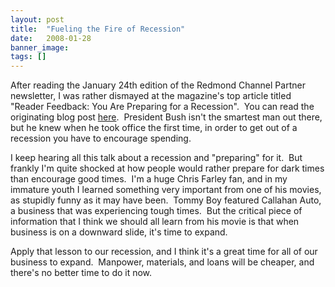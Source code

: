 ```yaml
---
layout: post
title:  "Fueling the Fire of Recession"
date:   2008-01-28
banner_image: 
tags: []
---
```


After reading the January 24th edition of the Redmond Channel Partner newsletter, I was rather dismayed at the magazine's top article titled "Reader Feedback: You Are Preparing for a Recession".  You can read the originating blog post [here](http://rcpmag.com/blogs/weblog.aspx?blog=1850).  President Bush isn't the smartest man out there, but he knew when he took office the first time, in order to get out of a recession you have to encourage spending.

I keep hearing all this talk about a recession and "preparing" for it.  But frankly I'm quite shocked at how people would rather prepare for dark times than encourage good times.  I'm a huge Chris Farley fan, and in my immature youth I learned something very important from one of his movies, as stupidly funny as it may have been.  Tommy Boy featured Callahan Auto, a business that was experiencing tough times.  But the critical piece of information that I think we should all learn from his movie is that when business is on a downward slide, it's time to expand.

Apply that lesson to our recession, and I think it's a great time for all of our business to expand.  Manpower, materials, and loans will be cheaper, and there's no better time to do it now.